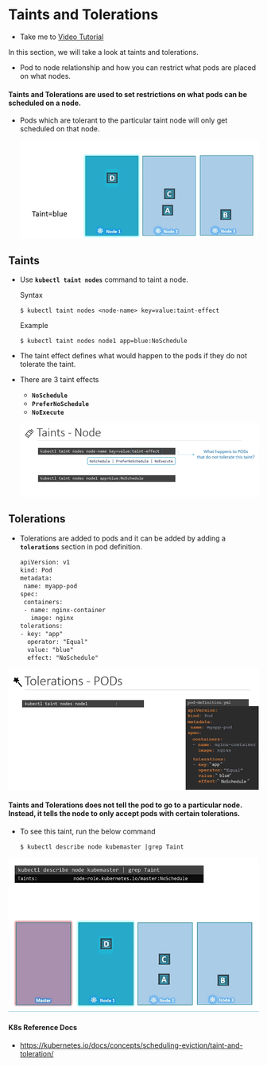 # Taints and Tolerations
  - Take me to [Video Tutorial](https://kodekloud.com/courses/539883/lectures/10277934)
  
In this section, we will take a look at taints and tolerations.
- Pod to node relationship and how you can restrict what pods are placed on what nodes.

#### Taints and Tolerations are used to set restrictions on what pods can be scheduled on a node. 
- Pods which are tolerant to the particular taint node will only get scheduled on that node.

  ![tandt](../../images/tandt.PNG)
  
## Taints
- Use **`kubectl taint nodes`** command to taint a node.

  Syntax
  ```
  $ kubectl taint nodes <node-name> key=value:taint-effect
  ```
 
  Example
  ```
  $ kubectl taint nodes node1 app=blue:NoSchedule
  ```
  
- The taint effect defines what would happen to the pods if they do not tolerate the taint.
- There are 3 taint effects
  - **`NoSchedule`**
  - **`PreferNoSchedule`**
  - **`NoExecute`**
  
  ![tn](../../images/tn.PNG)
  
## Tolerations
   - Tolerations are added to pods and it can be added by adding a **`tolerations`** section in pod definition.
     ```
     apiVersion: v1
     kind: Pod
     metadata:
      name: myapp-pod
     spec:
      containers:
      - name: nginx-container
        image: nginx
     tolerations:
     - key: "app"
       operator: "Equal"
       value: "blue"
       effect: "NoSchedule"
     ```
    
  ![tp](../../images/tp.PNG)
    

#### Taints and Tolerations does not tell the pod to go to a particular node. Instead, it tells the node to only accept pods with certain tolerations.
- To see this taint, run the below command
  ```
  $ kubectl describe node kubemaster |grep Taint
  ```
 
 ![tntm](../../images/tntm.PNG)
  
     
#### K8s Reference Docs
- https://kubernetes.io/docs/concepts/scheduling-eviction/taint-and-toleration/

